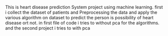 This is heart disease prediction System project using machine learning.
first i collect the dataset of patients and Preprocessing the data and apply the various algorithm on dataset to predict the person is possibility of heart disease ort not.
in first file of code i tries to without pca for the algorithms.
and the second project i tries to with pca
